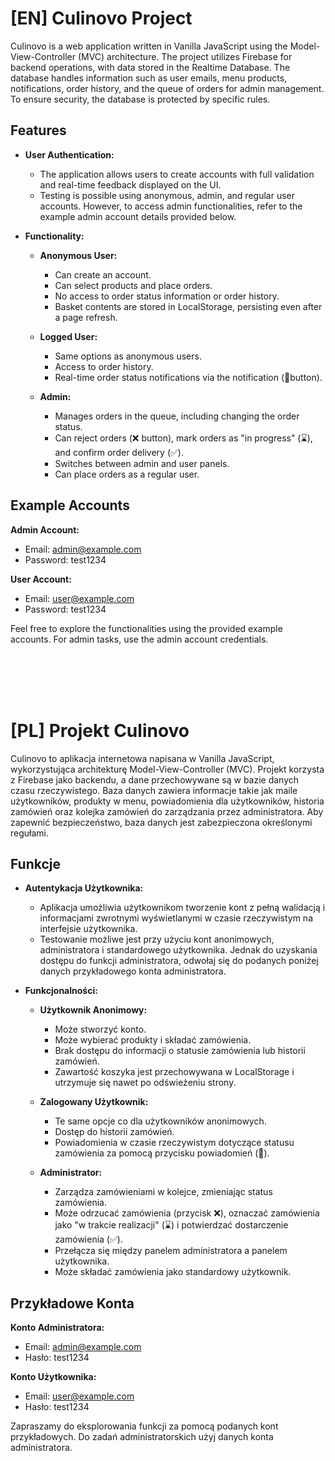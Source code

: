 # [EN] Culinovo Project

Culinovo is a web application written in Vanilla JavaScript using the Model-View-Controller (MVC) architecture. The project utilizes Firebase for backend operations, with data stored in the Realtime Database. The database handles information such as user emails, menu products, notifications, order history, and the queue of orders for admin management. To ensure security, the database is protected by specific rules.

## Features

- **User Authentication:**
  - The application allows users to create accounts with full validation and real-time feedback displayed on the UI.
  - Testing is possible using anonymous, admin, and regular user accounts. However, to access admin functionalities, refer to the example admin account details provided below.

- **Functionality:**
  - **Anonymous User:**
    - Can create an account.
    - Can select products and place orders.
    - No access to order status information or order history.
    - Basket contents are stored in LocalStorage, persisting even after a page refresh.

  - **Logged User:**
    - Same options as anonymous users.
    - Access to order history.
    - Real-time order status notifications via the notification (🔔button).

  - **Admin:**
    - Manages orders in the queue, including changing the order status.
    - Can reject orders (❌ button), mark orders as "in progress" (⌛), and confirm order delivery (✅).
    - Switches between admin and user panels.
    - Can place orders as a regular user.

## Example Accounts

**Admin Account:**
- Email: admin@example.com
- Password: test1234

**User Account:**
- Email: user@example.com
- Password: test1234

Feel free to explore the functionalities using the provided example accounts. For admin tasks, use the admin account credentials.



<br><br><br><br>



# [PL] Projekt Culinovo

Culinovo to aplikacja internetowa napisana w Vanilla JavaScript, wykorzystująca architekturę Model-View-Controller (MVC). Projekt korzysta z Firebase jako backendu, a dane przechowywane są w bazie danych czasu rzeczywistego. Baza danych zawiera informacje takie jak maile użytkowników, produkty w menu, powiadomienia dla użytkowników, historia zamówień oraz kolejka zamówień do zarządzania przez administratora. Aby zapewnić bezpieczeństwo, baza danych jest zabezpieczona określonymi regułami.

## Funkcje

- **Autentykacja Użytkownika:**
  - Aplikacja umożliwia użytkownikom tworzenie kont z pełną walidacją i informacjami zwrotnymi wyświetlanymi w czasie rzeczywistym na interfejsie użytkownika.
  - Testowanie możliwe jest przy użyciu kont anonimowych, administratora i standardowego użytkownika. Jednak do uzyskania dostępu do funkcji administratora, odwołaj się do podanych poniżej danych przykładowego konta administratora.

- **Funkcjonalności:**
  - **Użytkownik Anonimowy:**
    - Może stworzyć konto.
    - Może wybierać produkty i składać zamówienia.
    - Brak dostępu do informacji o statusie zamówienia lub historii zamówień.
    - Zawartość koszyka jest przechowywana w LocalStorage i utrzymuje się nawet po odświeżeniu strony.

  - **Zalogowany Użytkownik:**
    - Te same opcje co dla użytkowników anonimowych.
    - Dostęp do historii zamówień.
    - Powiadomienia w czasie rzeczywistym dotyczące statusu zamówienia za pomocą przycisku powiadomień (🔔).

  - **Administrator:**
    - Zarządza zamówieniami w kolejce, zmieniając status zamówienia.
    - Może odrzucać zamówienia (przycisk ❌), oznaczać zamówienia jako "w trakcie realizacji" (⌛) i potwierdzać dostarczenie zamówienia (✅).
    - Przełącza się między panelem administratora a panelem użytkownika.
    - Może składać zamówienia jako standardowy użytkownik.

## Przykładowe Konta

**Konto Administratora:**
- Email: admin@example.com
- Hasło: test1234

**Konto Użytkownika:**
- Email: user@example.com
- Hasło: test1234

Zapraszamy do eksplorowania funkcji za pomocą podanych kont przykładowych. Do zadań administratorskich użyj danych konta administratora.

